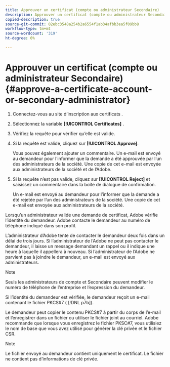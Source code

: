 ```yaml
---
title: Approuver un certificat (compte ou administrateur Secondaire)
description: Approuver un certificat (compte ou administrateur Secondaire)
copied-description: true
source-git-commit: 02ebc3548a254b2a6554f1ab34afbb3ea5f09bb8
workflow-type: tm+mt
source-wordcount: '319'
ht-degree: 0%

---
```


# Approuver un certificat (compte ou administrateur Secondaire){#approve-a-certificate-account-or-secondary-administrator}

1. Connectez-vous au site d’inscription aux certificats .
1. Sélectionnez la variable **[!UICONTROL Certificates]** .
1. Vérifiez la requête pour vérifier qu’elle est valide.
1. Si la requête est valide, cliquez sur **[!UICONTROL Approve]**.

   Vous pouvez également ajouter un commentaire. Un e-mail est envoyé au demandeur pour l’informer que la demande a été approuvée par l’un des administrateurs de la société. Une copie de cet e-mail est envoyée aux administrateurs de la société et de l’Adobe.

1. Si la requête n’est pas valide, cliquez sur **[!UICONTROL Reject]** et saisissez un commentaire dans la boîte de dialogue de confirmation.

   Un e-mail est envoyé au demandeur pour l’informer que la demande a été rejetée par l’un des administrateurs de la société. Une copie de cet e-mail est envoyée aux administrateurs de la société.

Lorsqu’un administrateur valide une demande de certificat, Adobe vérifie l’identité du demandeur. Adobe contacte le demandeur au numéro de téléphone indiqué dans son profil.

L’administrateur d’Adobe tente de contacter le demandeur deux fois dans un délai de trois jours. Si l’administrateur de l’Adobe ne peut pas contacter le demandeur, il laisse un message demandant un rappel ou il indique une heure à laquelle il appellera à nouveau. Si l’administrateur de l’Adobe ne parvient pas à joindre le demandeur, un e-mail est envoyé aux administrateurs.

>[!NOTE]
>
>Seuls les administrateurs de compte et Secondaire peuvent modifier le numéro de téléphone de l’entreprise et l’expression du demandeur.

Si l’identité du demandeur est vérifiée, le demandeur reçoit un e-mail contenant le fichier PKCS#7 ( [!DNL p7b]).

Le demandeur peut copier le contenu PKCS#7 à partir du corps de l’e-mail et l’enregistrer dans un fichier ou utiliser le fichier joint au courriel. Adobe recommande que lorsque vous enregistrez le fichier PKSC#7, vous utilisiez le nom de base que vous avez utilisé pour générer la clé privée et le fichier CSR.

>[!NOTE]
>
>Le fichier envoyé au demandeur contient uniquement le certificat. Le fichier ne contient pas d’informations de clé privée.
